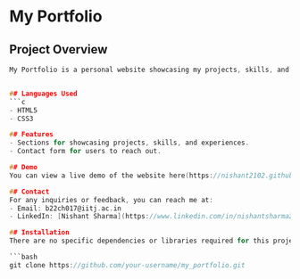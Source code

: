 # My Portfolio

## Project Overview
```c
My Portfolio is a personal website showcasing my projects, skills, and experiences. It serves as a digital resume and a platform to share my work with others.


## Languages Used
```c
- HTML5
- CSS3

## Features
- Sections for showcasing projects, skills, and experiences.
- Contact form for users to reach out.

## Demo
You can view a live demo of the website here(https://nishant2102.github.io/My_Portfolio/).

## Contact
For any inquiries or feedback, you can reach me at:
- Email: b22ch017@iitj.ac.in
- LinkedIn: [Nishant Sharma](https://www.linkedin.com/in/nishantsharma2102)

## Installation
There are no specific dependencies or libraries required for this project. Simply clone the repository to your local machine to get started.

```bash
git clone https://github.com/your-username/my_portfolio.git



